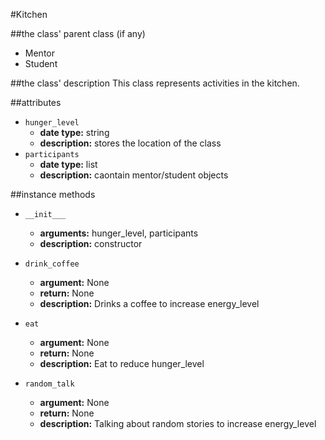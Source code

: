 #Kitchen

##the class' parent class (if any)
* Mentor
* Student

##the class' description
This class represents activities in the kitchen.

##attributes
* `hunger_level`
    * **date type:** string
    * **description:** stores the location of the class
* `participants`
    * **date type:** list
    * **description:** caontain mentor/student objects


##instance methods 
* `__init___`
    * **arguments:** hunger_level, participants
    * **description:** constructor

* `drink_coffee`
    * **argument:** None
    * **return:** None
    * **description:** Drinks a coffee to increase energy_level

* `eat`
    * **argument:** None
    * **return:** None
    * **description:** Eat to reduce hunger_level
    
* `random_talk`
    * **argument:** None
    * **return:** None
    * **description:** Talking about random stories to increase energy_level
